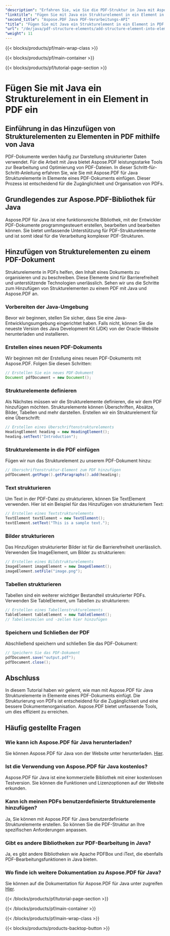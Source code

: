 ```yaml
---
"description": "Erfahren Sie, wie Sie die PDF-Struktur in Java mit Aspose.PDF für Java verbessern. Diese Schritt-für-Schritt-Anleitung beschreibt das Hinzufügen von Strukturelementen für übersichtliche und strukturierte PDFs."
"linktitle": "Fügen Sie mit Java ein Strukturelement in ein Element in PDF ein"
"second_title": "Aspose.PDF Java PDF-Verarbeitungs-API"
"title": "Fügen Sie mit Java ein Strukturelement in ein Element in PDF ein"
"url": "/de/java/pdf-structure-elements/add-structure-element-into-element-in-pdf-using-java/"
"weight": 11
---
```


{{< blocks/products/pf/main-wrap-class >}}

{{< blocks/products/pf/main-container >}}

{{< blocks/products/pf/tutorial-page-section >}}

# Fügen Sie mit Java ein Strukturelement in ein Element in PDF ein


## Einführung in das Hinzufügen von Strukturelementen zu Elementen in PDF mithilfe von Java

PDF-Dokumente werden häufig zur Darstellung strukturierter Daten verwendet. Für die Arbeit mit Java bietet Aspose.PDF leistungsstarke Tools zur Bearbeitung und Optimierung von PDF-Dateien. In dieser Schritt-für-Schritt-Anleitung erfahren Sie, wie Sie mit Aspose.PDF für Java Strukturelemente in Elemente eines PDF-Dokuments einfügen. Dieser Prozess ist entscheidend für die Zugänglichkeit und Organisation von PDFs.

## Grundlegendes zur Aspose.PDF-Bibliothek für Java

Aspose.PDF für Java ist eine funktionsreiche Bibliothek, mit der Entwickler PDF-Dokumente programmgesteuert erstellen, bearbeiten und bearbeiten können. Sie bietet umfassende Unterstützung für PDF-Strukturelemente und ist somit ideal für die Verarbeitung komplexer PDF-Strukturen.

## Hinzufügen von Strukturelementen zu einem PDF-Dokument

Strukturelemente in PDFs helfen, den Inhalt eines Dokuments zu organisieren und zu beschreiben. Diese Elemente sind für Barrierefreiheit und unterstützende Technologien unerlässlich. Sehen wir uns die Schritte zum Hinzufügen von Strukturelementen zu einem PDF mit Java und Aspose.PDF an.

### Vorbereiten der Java-Umgebung

Bevor wir beginnen, stellen Sie sicher, dass Sie eine Java-Entwicklungsumgebung eingerichtet haben. Falls nicht, können Sie die neueste Version des Java Development Kit (JDK) von der Oracle-Website herunterladen und installieren.

### Erstellen eines neuen PDF-Dokuments

Wir beginnen mit der Erstellung eines neuen PDF-Dokuments mit Aspose.PDF. Folgen Sie diesen Schritten:

```java
// Erstellen Sie ein neues PDF-Dokument
Document pdfDocument = new Document();
```

### Strukturelemente definieren

Als Nächstes müssen wir die Strukturelemente definieren, die wir dem PDF hinzufügen möchten. Strukturelemente können Überschriften, Absätze, Bilder, Tabellen und mehr darstellen. Erstellen wir ein Strukturelement für eine Überschrift:

```java
// Erstellen eines Überschriftenstrukturelements
HeadingElement heading = new HeadingElement();
heading.setText("Introduction");
```

### Strukturelemente in die PDF einfügen

Fügen wir nun das Strukturelement zu unserem PDF-Dokument hinzu:

```java
// Überschriftenstruktur-Element zum PDF hinzufügen
pdfDocument.getPage().getParagraphs().add(heading);
```

### Text strukturieren

Um Text in der PDF-Datei zu strukturieren, können Sie TextElement verwenden. Hier ist ein Beispiel für das Hinzufügen von strukturiertem Text:

```java
// Erstellen eines Textstrukturelements
TextElement textElement = new TextElement();
textElement.setText("This is a sample text.");
```

### Bilder strukturieren

Das Hinzufügen strukturierter Bilder ist für die Barrierefreiheit unerlässlich. Verwenden Sie ImageElement, um Bilder zu strukturieren:

```java
// Erstellen eines Bildstrukturelements
ImageElement imageElement = new ImageElement();
imageElement.setFile("image.png");
```

### Tabellen strukturieren

Tabellen sind ein weiterer wichtiger Bestandteil strukturierter PDFs. Verwenden Sie TableElement, um Tabellen zu strukturieren:

```java
// Erstellen eines Tabellenstrukturelements
TableElement tableElement = new TableElement();
// Tabellenzeilen und -zellen hier hinzufügen
```

### Speichern und Schließen der PDF

Abschließend speichern und schließen Sie das PDF-Dokument:

```java
// Speichern Sie das PDF-Dokument
pdfDocument.save("output.pdf");
pdfDocument.close();
```

## Abschluss

In diesem Tutorial haben wir gelernt, wie man mit Aspose.PDF für Java Strukturelemente in Elemente eines PDF-Dokuments einfügt. Die Strukturierung von PDFs ist entscheidend für die Zugänglichkeit und eine bessere Dokumentenorganisation. Aspose.PDF bietet umfassende Tools, um dies effizient zu erreichen.

## Häufig gestellte Fragen

### Wie kann ich Aspose.PDF für Java herunterladen?

Sie können Aspose.PDF für Java von der Website unter herunterladen. [Hier](https://releases.aspose.com/pdf/java/).

### Ist die Verwendung von Aspose.PDF für Java kostenlos?

Aspose.PDF für Java ist eine kommerzielle Bibliothek mit einer kostenlosen Testversion. Sie können die Funktionen und Lizenzoptionen auf der Website erkunden.

### Kann ich meinen PDFs benutzerdefinierte Strukturelemente hinzufügen?

Ja, Sie können mit Aspose.PDF für Java benutzerdefinierte Strukturelemente erstellen. So können Sie die PDF-Struktur an Ihre spezifischen Anforderungen anpassen.

### Gibt es andere Bibliotheken zur PDF-Bearbeitung in Java?

Ja, es gibt andere Bibliotheken wie Apache PDFBox und iText, die ebenfalls PDF-Bearbeitungsfunktionen in Java bieten.

### Wo finde ich weitere Dokumentation zu Aspose.PDF für Java?

Sie können auf die Dokumentation für Aspose.PDF für Java unter zugreifen [Hier](https://reference.aspose.com/pdf/java/).

{{< /blocks/products/pf/tutorial-page-section >}}

{{< /blocks/products/pf/main-container >}}

{{< /blocks/products/pf/main-wrap-class >}}

{{< blocks/products/products-backtop-button >}}